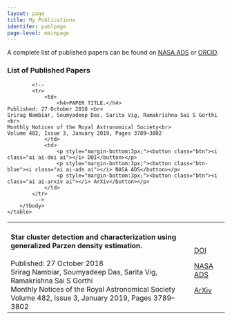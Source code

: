 ```yaml
---
layout: page
title: My Publications
identifer: publpage
page-level: mainpage
---
```


A complete list of published papers can be found on [<i class="ai ai-ads"></i>NASA ADS](https://ui.adsabs.harvard.edu/search/p_=0&q=orcid%3A0000-0002-3493-6638&sort=date%20desc%2C%20bibcode%20desc) or [<i class="ai ai-orcid"></i>ORCID](https://orcid.org/0000-0002-3493-6638).

<h3>List of Published Papers</h3>
<div class="table-wrapper">
    <table>
        <tbody>
            <tr>
                <td>
                    <h4>Star cluster detection and characterization using generalized Parzen density estimation.</h4>
    Published: 27 October 2018 <br>
    Srirag Nambiar, Soumyadeep Das, Sarita Vig, Ramakrishna Sai S Gorthi <br>
    Monthly Notices of the Royal Astronomical Society<br>
    Volume 482, Issue 3, January 2019, Pages 3789–3802
                </td>
                <td>
                    <p style="margin-bottom:0px;"><a href="https://doi.org/10.1093/mnras/sty2851" target="_blank" class="button fit">DOI</a></p>
                    <p style="margin-bottom:0px;"><a href="https://ui.adsabs.harvard.edu/abs/2019MNRAS.482.3789N/abstract" target="_blank" class="button fit">NASA ADS</a></p>
                    <p style="margin-bottom:0px;"><a href="https://arxiv.org/abs/1810.11879" target="_blank" class="button fit">ArXiv</a></p>
                </td>
            </tr>

            <!-- 
            <tr>
                <td>
                    <h4>PAPER TITLE.</h4>
    Published: 27 October 2018 <br>
    Srirag Nambiar, Soumyadeep Das, Sarita Vig, Ramakrishna Sai S Gorthi <br>
    Monthly Notices of the Royal Astronomical Society<br>
    Volume 482, Issue 3, January 2019, Pages 3789–3802
                </td>
                <td>
                    <p style="margin-bottom:3px;"><button class="btn"><i class="ai ai-doi ai"></i> DOI</button></p>
                    <p style="margin-bottom:3px;"><button class="btn-blue"><i class="ai ai-ads ai"></i> NASA ADS</button></p>
                    <p style="margin-bottom:3px;"><button class="btn"><i class="ai ai-arxiv ai"></i> ArXiv</button></p>
                </td>
            </tr>
             -->
        </tbody>
    </table>
</div>

